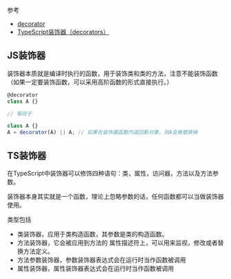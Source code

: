 

参考
* [decorator](http://es6.ruanyifeng.com/#docs/decorator)
* [TypeScript装饰器（decorators）](https://www.cnblogs.com/winfred/p/8216650.html)

## JS装饰器

装饰器本质就是编译时执行的函数，用于装饰类和类的方法，注意不能装饰函数（如果一定要装饰函数，可以采用高阶函数的形式直接执行。）

```js
@decorator
class A {}

// 等同于

class A {}
A = decorator(A) || A; // 如果在装饰器函数内返回新对象，则A会被替换掉
```

## TS装饰器

在TypeScript中装饰器可以修饰四种语句：类，属性，访问器，方法以及方法参数。

装饰器本身其实就是一个函数，理论上忽略参数的话，任何函数都可以当做装饰器使用。

类型包括
* 类装饰器，应用于类构造函数，其参数是类的构造函数。
* 方法装饰器，它会被应用到方法的 属性描述符上，可以用来监视，修改或者替换方法定义。
* 方法参数装饰器，参数装饰器表达式会在运行时当作函数被调用
* 属性装饰器，属性装饰器表达式会在运行时当作函数被调用
